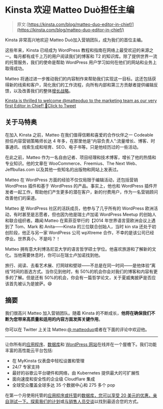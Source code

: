 # Kinsta 欢迎 Matteo Duò担任主编

> 原文:[https://kinsta.com/blog/matteo-duo-editor-in-chief/](https://kinsta.com/blog/matteo-duo-editor-in-chief/)

Kinsta 非常高兴地欢迎 Matteo Duò加入营销团队，成为我们的首位主编。

这些年来，Kinsta 已经成为 WordPress 教程和指南在网络上最受欢迎的来源之一。每月都有成千上万的用户阅读我们的博客和 T2 的知识库。除了提供世界一流的托管服务，我们的使命是帮助 WordPress 用户学习如何在他们的网站和业务上取得成功。

Matteo 将通过进一步推动我们的内容制作来帮助我们实现这一目标。这还包括获得新的线索和客户，简化我们的工作流程，向所有内部和第三方贡献者提供编辑反馈，以及改善我们的整体[增长战略](https://kinsta.com/blog/bootstrapping-startup/)。

[Kinsta is thrilled to welcome @matteoduo to the marketing team as our very first Editor in Chief! 👏Click to Tweet](https://twitter.com/intent/tweet?url=https%3A%2F%2Fkinsta.com%2Fblog%2Fmatteo-duo-editor-in-chief%2F&via=kinsta&text=Kinsta+is+thrilled+to+welcome+%40matteoduo+to+the+marketing+team+as+our+very+first+Editor+in+Chief%21+%F0%9F%91%8F&hashtags=WordPress%2Ccontentmarketing)

## 关于马特奥

在加入 Kinsta 之前，Matteo 在我们值得信赖和喜爱的合作伙伴之一 Codeable 担任内容营销策略师长达 4 年多，在那里他是“内容负责人”:流量增长、博客、时事通讯、线索生成和培育、SEO、电子书等。只是他经历过的一些活动。

在此之前，Matteo 作为一名自由记者、项目经理和技术博客，增长了他的热情和专业知识。他的文章在 WooCommerce、Freemius、The Next Web、Jeffbullas.com 以及其他一些知名的出版物和网站上发表过。

Matteo 在 WordPress 方面的经验不仅仅局限于编辑活动，还包括营销 WordPress 插件和基于 WordPress 的产品。事实上，他也和 WordPress 插件开发者一起工作，帮助他们产生更多的潜在客户，新的付费用户，作为一名营销顾问改善他们的渠道。

Matteo 是 WordPress 社区的活跃成员，他参与了几乎所有的 WordPress 欧洲活动，有时甚至是志愿者，但也因为他是瑞士卢加诺 WordPress Meetup 的创始人和联合组织者。趣闻:Matteo 在索菲亚举行的【2014 年世界语言营欧洲会议上遇到了 Tom、Mark 和 Anita——Kinsta 的三位联合创始人，当时 kin sta 还处于初创阶段，他正与另一家 WordPress 公司 wpXtreme 合作，不幸的是该公司已经停业。世界真小，不是吗？！

Matteo 拥有意大利博洛尼亚大学的语言哲学硕士学位。他喜欢旅游和了解新的文化。当他需要休息时，你可以在瑞士卢加诺找到他。

旅行、阅读、去看艺术展、打网球和壁球——不总是在同一时间——是他体验“离线”时间的首选方式。当你见到他时，有 50%的机会你会对我们的博客和内容有更多的了解。但是还有 50%的机会，你会有一篇哲学论文，关于夏威夷披萨是否应该首先被认为是披萨。😄

## 摘要

我们很高兴 Matteo 加入营销团队。随着 Kinsta 的不断成长，**他将在确保我们不断为您带来高质量和适用的内容方面发挥关键作用**。

你可以在 Twitter 上关注 Matteo:[@ matteoduo](https://twitter.com/matteoduo)或者在下面的评论中欢迎他。

* * *

让你所有的[应用程序](https://kinsta.com/application-hosting/)、[数据库](https://kinsta.com/database-hosting/)和 [WordPress 网站](https://kinsta.com/wordpress-hosting/)在线并在一个屋檐下。我们功能丰富的高性能云平台包括:

*   在 MyKinsta 仪表盘中轻松设置和管理
*   24/7 专家支持
*   最好的谷歌云平台硬件和网络，由 Kubernetes 提供最大的可扩展性
*   面向速度和安全性的企业级 Cloudflare 集成
*   全球受众覆盖全球多达 35 个数据中心和 275 多个 pop

在第一个月使用托管的[应用程序或托管](https://kinsta.com/application-hosting/)的[数据库，您可以享受 20 美元的优惠，亲自测试一下。探索我们的](https://kinsta.com/database-hosting/)[计划](https://kinsta.com/plans/)或[与销售人员交谈](https://kinsta.com/contact-us/)以找到最适合您的方式。